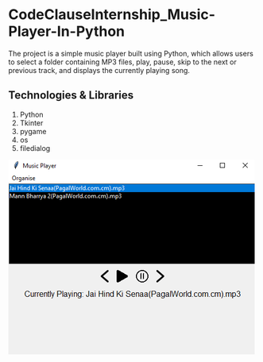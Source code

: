 # CodeClauseInternship_Music-Player-In-Python
The project is a simple music player built using Python, which allows users to select a folder containing MP3 files, play, pause, skip to the next or previous track, and displays the currently playing song.

## Technologies & Libraries
1) Python
2) Tkinter
3) pygame
4) os
5) filedialog


![Image](https://github.com/Vaibhavpasalkar12/CodeClauseInternship_Music-Player-In-Python/raw/main/ss.png)

